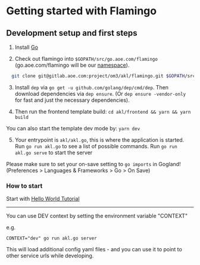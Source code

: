 # Getting started with Flamingo

## Development setup and first steps

1. Install [Go](https://golang.org/)

2. Check out flamingo into `$GOPATH/src/go.aoe.com/flamingo` (go.aoe.com/flamingo will be our [namespace](https://golang.org/doc/code.html#Organization)).
```sh
  git clone git@gitlab.aoe.com:project/om3/akl/flamingo.git $GOPATH/src/go.aoe.com/flamingo
```

3. Install `dep` via `go get -u github.com/golang/dep/cmd/dep`.
Then download dependencies via `dep ensure`.
(Or `dep ensure -vendor-only` for fast and just the necessary dependencies).

4. Then run the frontend template build:
`cd akl/frontend && yarn && yarn build`

 You can also start the template dev mode by:
 `yarn dev`

5. Your entrypoint is `akl/akl.go`, this is where the application is started.
   Run `go run akl.go` to see a list of possible commands.
   Run `go run akl.go serve` to start the server

Please make sure to set your on-save setting to `go imports` in Gogland! (Preferences > Languages & Frameworks > Go > On Save)


### How to start

Start with [Hello World Tutorial](2.%20Tutorial%20Hello%20World.md)

---

You can use DEV context by setting the environment variable "CONTEXT"

e.g.

```
CONTEXT="dev" go run akl.go server
```

This will load additional config yaml files - and you can use it to point to other service urls while developing.
